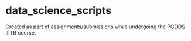 # data_science_scripts
Created as part of assignments/submissions while undergoing the PGDDS IIITB course.
